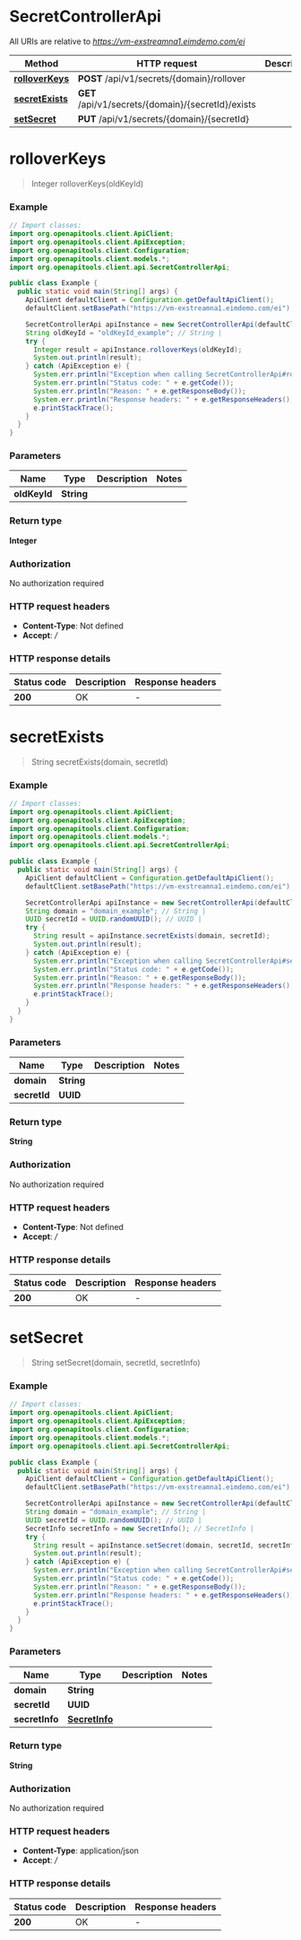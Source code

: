 # SecretControllerApi

All URIs are relative to *https://vm-exstreamna1.eimdemo.com/ei*

| Method | HTTP request | Description |
|------------- | ------------- | -------------|
| [**rolloverKeys**](SecretControllerApi.md#rolloverKeys) | **POST** /api/v1/secrets/{domain}/rollover |  |
| [**secretExists**](SecretControllerApi.md#secretExists) | **GET** /api/v1/secrets/{domain}/{secretId}/exists |  |
| [**setSecret**](SecretControllerApi.md#setSecret) | **PUT** /api/v1/secrets/{domain}/{secretId} |  |


<a id="rolloverKeys"></a>
# **rolloverKeys**
> Integer rolloverKeys(oldKeyId)



### Example
```java
// Import classes:
import org.openapitools.client.ApiClient;
import org.openapitools.client.ApiException;
import org.openapitools.client.Configuration;
import org.openapitools.client.models.*;
import org.openapitools.client.api.SecretControllerApi;

public class Example {
  public static void main(String[] args) {
    ApiClient defaultClient = Configuration.getDefaultApiClient();
    defaultClient.setBasePath("https://vm-exstreamna1.eimdemo.com/ei");

    SecretControllerApi apiInstance = new SecretControllerApi(defaultClient);
    String oldKeyId = "oldKeyId_example"; // String | 
    try {
      Integer result = apiInstance.rolloverKeys(oldKeyId);
      System.out.println(result);
    } catch (ApiException e) {
      System.err.println("Exception when calling SecretControllerApi#rolloverKeys");
      System.err.println("Status code: " + e.getCode());
      System.err.println("Reason: " + e.getResponseBody());
      System.err.println("Response headers: " + e.getResponseHeaders());
      e.printStackTrace();
    }
  }
}
```

### Parameters

| Name | Type | Description  | Notes |
|------------- | ------------- | ------------- | -------------|
| **oldKeyId** | **String**|  | |

### Return type

**Integer**

### Authorization

No authorization required

### HTTP request headers

 - **Content-Type**: Not defined
 - **Accept**: */*

### HTTP response details
| Status code | Description | Response headers |
|-------------|-------------|------------------|
| **200** | OK |  -  |

<a id="secretExists"></a>
# **secretExists**
> String secretExists(domain, secretId)



### Example
```java
// Import classes:
import org.openapitools.client.ApiClient;
import org.openapitools.client.ApiException;
import org.openapitools.client.Configuration;
import org.openapitools.client.models.*;
import org.openapitools.client.api.SecretControllerApi;

public class Example {
  public static void main(String[] args) {
    ApiClient defaultClient = Configuration.getDefaultApiClient();
    defaultClient.setBasePath("https://vm-exstreamna1.eimdemo.com/ei");

    SecretControllerApi apiInstance = new SecretControllerApi(defaultClient);
    String domain = "domain_example"; // String | 
    UUID secretId = UUID.randomUUID(); // UUID | 
    try {
      String result = apiInstance.secretExists(domain, secretId);
      System.out.println(result);
    } catch (ApiException e) {
      System.err.println("Exception when calling SecretControllerApi#secretExists");
      System.err.println("Status code: " + e.getCode());
      System.err.println("Reason: " + e.getResponseBody());
      System.err.println("Response headers: " + e.getResponseHeaders());
      e.printStackTrace();
    }
  }
}
```

### Parameters

| Name | Type | Description  | Notes |
|------------- | ------------- | ------------- | -------------|
| **domain** | **String**|  | |
| **secretId** | **UUID**|  | |

### Return type

**String**

### Authorization

No authorization required

### HTTP request headers

 - **Content-Type**: Not defined
 - **Accept**: */*

### HTTP response details
| Status code | Description | Response headers |
|-------------|-------------|------------------|
| **200** | OK |  -  |

<a id="setSecret"></a>
# **setSecret**
> String setSecret(domain, secretId, secretInfo)



### Example
```java
// Import classes:
import org.openapitools.client.ApiClient;
import org.openapitools.client.ApiException;
import org.openapitools.client.Configuration;
import org.openapitools.client.models.*;
import org.openapitools.client.api.SecretControllerApi;

public class Example {
  public static void main(String[] args) {
    ApiClient defaultClient = Configuration.getDefaultApiClient();
    defaultClient.setBasePath("https://vm-exstreamna1.eimdemo.com/ei");

    SecretControllerApi apiInstance = new SecretControllerApi(defaultClient);
    String domain = "domain_example"; // String | 
    UUID secretId = UUID.randomUUID(); // UUID | 
    SecretInfo secretInfo = new SecretInfo(); // SecretInfo | 
    try {
      String result = apiInstance.setSecret(domain, secretId, secretInfo);
      System.out.println(result);
    } catch (ApiException e) {
      System.err.println("Exception when calling SecretControllerApi#setSecret");
      System.err.println("Status code: " + e.getCode());
      System.err.println("Reason: " + e.getResponseBody());
      System.err.println("Response headers: " + e.getResponseHeaders());
      e.printStackTrace();
    }
  }
}
```

### Parameters

| Name | Type | Description  | Notes |
|------------- | ------------- | ------------- | -------------|
| **domain** | **String**|  | |
| **secretId** | **UUID**|  | |
| **secretInfo** | [**SecretInfo**](SecretInfo.md)|  | |

### Return type

**String**

### Authorization

No authorization required

### HTTP request headers

 - **Content-Type**: application/json
 - **Accept**: */*

### HTTP response details
| Status code | Description | Response headers |
|-------------|-------------|------------------|
| **200** | OK |  -  |

